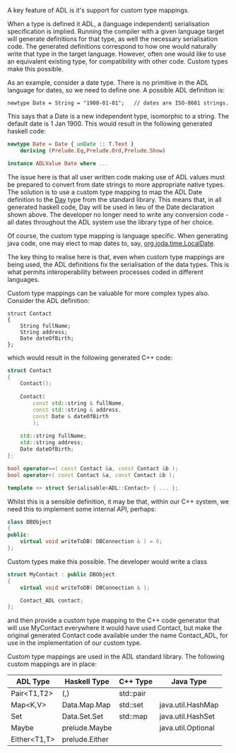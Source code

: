A key feature of ADL is it's support for custom type mappings.

When a type is defined it ADL, a (language independent) serialisation
specification is implied. Running the compiler with a given language
target will generate definitions for that type, as well the necessary
serialisation code. The generated definitions correspond to how one
would naturally write that type in the target language. However, often
one would like to use an equivalent existing type, for compatibility
with other code. Custom types make this possible.

As an example, consider a date type. There is no primitive in the ADL
language for dates, so we need to define one. A possible ADL definition is:

```
newtype Date = String = "1900-01-01";   // dates are ISO-8601 strings.
```

This says that a Date is a new independent type, isomorphic to a
string. The default date is 1 Jan 1900. This would result in the following
generated haskell code:

```Haskell
newtype Date = Date { unDate :: T.Text }
    deriving (Prelude.Eq,Prelude.Ord,Prelude.Show)

instance ADLValue Date where ...
```
The issue here is that all user written code making use of ADL values
must be prepared to convert from date strings to more appropriate
native types. The solution is to use a custom type mapping to map the
ADL Date definition to the [Day][1] type from the standard
library. This means that, in all generated haskell code, Day will be
used in lieu of the Date declaration shown above. The developer no
longer need to write any conversion code - all dates throughout the
ADL system use the library type of her choice.

Of course, the custom type mapping is language specific. When
generating java code, one may elect to map dates to, say,
[org.joda.time.LocalDate][2].

The key thing to realise here is that, even when custom type mappings
are being used, the ADL definitions fix the serialisation of the data
types. This is what permits interoperability between processes coded
in different languages.

Custom type mappings can be valuable for more complex types
also. Consider the ADL definition:

```
struct Contact
{
    String fullName;
    String address;
    Date dateOfBirth;
};
```
which would result in the following generated C++ code:

```C++
struct Contact
{
    Contact();
    
    Contact(
        const std::string & fullName,
        const std::string & address,
        const Date & dateOfBirth
        );
    
    std::string fullName;
    std::string address;
    Date dateOfBirth;
};

bool operator==( const Contact &a, const Contact &b );
bool operator<( const Contact &a, const Contact &b );

template <> struct Serialisable<ADL::Contact> { ... };
```
Whilst this is a sensible definition, it may be that, within our
C++ system, we need this to implement some internal API, perhaps:

```c++
class DBObject
{
public:
    virtual void writeToDB( DBConnection & ) = 0;
};
```

Custom types make this possible. The developer would write a class


```c++
struct MyContact : public DBObject
{
    virtual void writeToDB( DBConnection & );

    Contact_ADL contact;
};
```

and then provide a custom type mapping to the C++ code generator that
will use MyContact everywhere it would have used Contact, but make the
original generated Contact code available under the name Contact_ADL,
for use in the implementation of our custom type.

Custom type mappings are used in the ADL standard library. The
following custom mappings are in place:

| ADL Type     | Haskell Type   | C++ Type  | Java Type          |
|--------------|----------------|-----------|--------------------|
| Pair<T1,T2>  | (,)            | std::pair |                    |
| Map<K,V>     | Data.Map.Map   | std::set  | java.util.HashMap  |
| Set<V>       | Data.Set.Set   | std::map  | java.util.HashSet  |
| Maybe<T>     | prelude.Maybe  |           | java.util.Optional |
| Either<T1,T> | prelude.Either |           |                    |


[1]: http://hackage.haskell.org/package/time-1.1.2.1/docs/Data-Time-Calendar.html#t%3ADay
[2]: http://www.joda.org/joda-time/apidocs/org/joda/time/LocalDate.html





